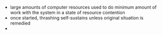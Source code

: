 - large amounts of computer resources used to do minimum amount of work with the system in a state of resource contention
- once started, thrashing self-sustains unless original situation is remedied
- 